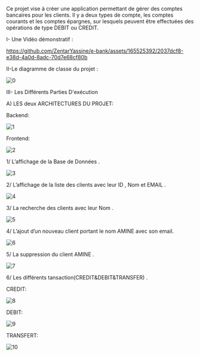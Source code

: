 
Ce projet vise à créer une application permettant de gérer des comptes bancaires pour les clients. Il y a deux types de compte, les comptes courants et les comptes épargnes, sur lesquels peuvent être effectuées des opérations de type DEBIT ou CREDIT.

I- Une Vidéo démonstratif :


https://github.com/ZentarYassine/e-bank/assets/165525392/2037dcf8-e38d-4a0d-8adc-70d7e68cf80b


II-Le diagramme de classe du projet :




![0](https://github.com/ZentarYassine/e-bank/assets/165525392/19d4c345-84f1-4358-9d6b-a5ac2ace70e3)



III- Les Différents Parties D'exécution

A) LES deux ARCHITECTURES DU PROJET:

Backend:



![1](https://github.com/ZentarYassine/e-bank/assets/165525392/1006d2e3-ae42-4de2-810f-e427197dbb7d)


Frontend:


![2](https://github.com/ZentarYassine/e-bank/assets/165525392/da52c122-ed4a-4346-8d06-291f12727916)


1/ L’affichage de la Base de Données .



![3](https://github.com/ZentarYassine/e-bank/assets/165525392/d28a7f51-0da3-44d4-84b3-7ce65da4e47b)



2/ L’affichage de la liste des clients avec leur ID , Nom et EMAIL . 



![4](https://github.com/ZentarYassine/e-bank/assets/165525392/ed15a45a-38af-42d3-8cfb-71313852e2ca)


3/ La recherche des clients avec leur Nom . 


![5](https://github.com/ZentarYassine/e-bank/assets/165525392/8fab5ff9-bdf2-4852-babe-3463b1f6b828)

4/ L’ajout d’un nouveau client portant le nom AMINE avec son email.


![6](https://github.com/ZentarYassine/e-bank/assets/165525392/4ce9b7c4-2e1d-4aa5-a614-6fa2776e08b3)


5/ La suppression du client AMINE .


![7](https://github.com/ZentarYassine/e-bank/assets/165525392/ae9bc423-a9bb-41fd-a0f0-d2c7060562a3)


6/ Les différents tansaction(CREDIT&DEBIT&TRANSFER) .


CREDIT:




![8](https://github.com/ZentarYassine/e-bank/assets/165525392/1ce3e092-1b62-45c4-aacc-de064dc65a6c)


DEBIT:





![9](https://github.com/ZentarYassine/e-bank/assets/165525392/c8c6a5fe-9fc1-4aa9-ab66-8a03bc02f43b)


TRANSFERT:


![10](https://github.com/ZentarYassine/e-bank/assets/165525392/ce5a7e75-e0ff-43c0-abc0-f80e2cee2ead)
